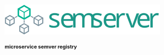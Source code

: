 <h1 align="center">
	<img width="600" alt="Semserver" src="images/logo.svg">
	<h3>microservice semver registry</h3>
</h1>
